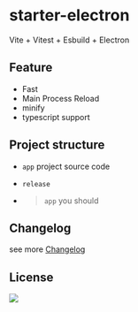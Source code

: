 # starter-electron

Vite + Vitest + Esbuild + Electron

## Feature

- Fast
- Main Process Reload
- minify
- typescript support

## Project structure

- `app` project source code

- `release`

- > `app` you should 

## Changelog

see more [Changelog](./CHANGELOG.md)

## License

<img src="https://img.shields.io/badge/license-MIT-green"> </img>
